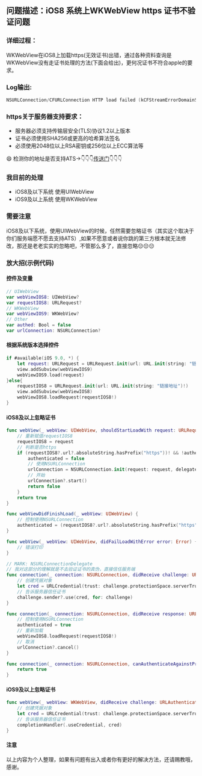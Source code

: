 ## 问题描述：iOS8 系统上WKWebView https 证书不验证问题

### 详细过程：
WKWebView在iOS8上加载https(无效证书)出错，通过各种资料查询是WKWebView没有走证书处理的方法(下面会给出)，更何况证书不符合apple的要求。

### Log输出:
```swift
NSURLConnection/CFURLConnection HTTP load failed (kCFStreamErrorDomainSSL, -9814)
```

### https关于服务器支持要求：
- 服务器必须支持传输层安全(TLS)协议1.2以上版本
- 证书必须使用SHA256或更高的哈希算法签名
- 必须使用2048位以上RSA密钥或256位以上ECC算法等

😄 检测你的地址是否支持ATS->👇👇👇[传送门](https://www.qcloud.com/product/ssl#userDefined10)👇👇👇

### 我目前的处理
- iOS8及以下系统 使用UIWebView
- iOS9及以上系统 使用WKWebView

### 需要注意
iOS8及以下系统，使用UIWebView的时候，任然需要忽略证书（其实这个取决于你们服务端愿不愿去支持ATS）,如果不愿意或者说你跳的第三方根本就无法修改，那还是老老实实的忽略吧，不管那么多了，直接忽略😔😔😔

### 放大招(示例代码)

#### 控件及变量
```swift
// UIWebView 
var webViewIOS8: UIWebView?
var requestIOS8: URLRequest?
// WKWebView
var webViewIOS9: WKWebView?
// Other
var authed: Bool = false
var urlConnection: NSURLConnection?
```

#### 根据系统版本选择控件
```swift
if #available(iOS 9.0, *) {
	let request: URLRequest = URLRequest.init(url: URL.init(string: "链接地址")!)
	view.addSubview(webViewIOS9)
	webViewIOS9.load(request)
}else{
	requestIOS8 = URLRequest.init(url: URL.init(string: "链接地址")!)
	view.addSubview(webViewIOS8)
	webViewIOS8.loadRequest(requestIOS8!)
}
```

#### iOS8及以上忽略证书
```swift
func webView(_ webView: UIWebView, shouldStartLoadWith request: URLRequest, navigationType: UIWebViewNavigationType) -> Bool {
	// 重新赋值requestIOS8
    requestIOS8 = request
    // 判断是否https
    if (requestIOS8?.url?.absoluteString.hasPrefix("https"))! && !authenticated{
        authenticated = false
        // 使用NSURLConnection
        urlConnection = NSURLConnection.init(request: request, delegate: self)
        // 开始
        urlConnection?.start()
        return false
    }
    return true
}

func webViewDidFinishLoad(_ webView: UIWebView) {
	// 控制使用NSURLConnection
    authenticated = (requestIOS8?.url?.absoluteString.hasPrefix("https"))!
}

func webView(_ webView: UIWebView, didFailLoadWithError error: Error) {
	// 错误打印    
}

// MARK: NSURLConnectionDelegate
// 我对这部分的理解就是不去验证证书的真伪，直接信任服务端
func connection(_ connection: NSURLConnection, didReceive challenge: URLAuthenticationChallenge) {
	// 创建凭据对象
    let cred = URLCredential(trust: challenge.protectionSpace.serverTrust!)
    // 告诉服务器信任证书
    challenge.sender?.use(cred, for: challenge)
}

func connection(_ connection: NSURLConnection, didReceive response: URLResponse) {
	// 控制使用NSURLConnection
    authenticated = true
    // 重新加载
    webViewIOS8.loadRequest(requestIOS8!)
    // 取消
    urlConnection?.cancel()
}

func connection(_ connection: NSURLConnection, canAuthenticateAgainstProtectionSpace protectionSpace: URLProtectionSpace) -> Bool {
    return true
}
```


#### iOS9及以上忽略证书
```swift
func webView(_ webView: WKWebView, didReceive challenge: URLAuthenticationChallenge, completionHandler: @escaping (URLSession.AuthChallengeDisposition, URLCredential?) -> Void) {
	// 创建凭据对象
    let cred = URLCredential(trust: challenge.protectionSpace.serverTrust!)
    // 告诉服务器信任证书
    completionHandler(.useCredential, cred)
}
```

#### 注意
以上内容为个人整理，如果有问题有出入或者你有更好的解决方法，还请赐教哦，感谢。

